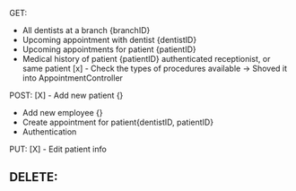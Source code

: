 GET:
- All dentists at a branch {branchID}
- Upcoming appointment with dentist {dentistID}
- Upcoming appointments for patient {patientID}
- Medical history of patient {patientID} authenticated receptionist, or same patient
[x] - Check the types of procedures available -> Shoved it into AppointmentController

POST:
[X] - Add new patient {} 
- Add new employee {}
- Create appointment for patient{dentistID, patientID}
- Authentication

PUT:
[X] - Edit patient info

DELETE:
-
